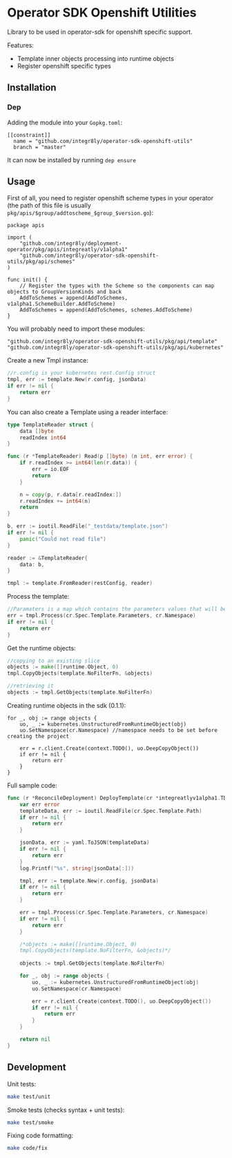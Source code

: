 # Operator SDK Openshift Utilities

Library to be used in operator-sdk for openshift specific support.

Features:

* Template inner objects processing into runtime objects
* Register openshift specific types


## Installation

### Dep

Adding the module into your `Gopkg.toml`:

```
[[constraint]]
  name = "github.com/integr8ly/operator-sdk-openshift-utils"
  branch = "master"
```

It can now be installed by running `dep ensure`

## Usage

First of all, you need to register openshift scheme types in your operator (the path of this file is usually `pkg/apis/$group/addtoscheme_$group_$version.go`):


```
package apis

import (
    "github.com/integr8ly/deployment-operator/pkg/apis/integreatly/v1alpha1"
    "github.com/integr8ly/operator-sdk-openshift-utils/pkg/api/schemes"
)

func init() {
    // Register the types with the Scheme so the components can map objects to GroupVersionKinds and back
    AddToSchemes = append(AddToSchemes, v1alpha1.SchemeBuilder.AddToScheme)
    AddToSchemes = append(AddToSchemes, schemes.AddToScheme)
}

```

You will probably need to import these modules:

```
"github.com/integr8ly/operator-sdk-openshift-utils/pkg/api/template"
"github.com/integr8ly/operator-sdk-openshift-utils/pkg/api/kubernetes"
```

Create a new Tmpl instance:

```go
//r.config is your kubernetes rest.Config struct
tmpl, err := template.New(r.config, jsonData)
if err != nil {
    return err
}
```

You can also create a Template using a reader interface:

```go
type TemplateReader struct {
    data []byte
    readIndex int64
}

func (r *TemplateReader) Read(p []byte) (n int, err error) {
    if r.readIndex >= int64(len(r.data)) {
        err = io.EOF
        return
    }

    n = copy(p, r.data[r.readIndex:])
    r.readIndex += int64(n)
    return
}

b, err := ioutil.ReadFile("_testdata/template.json")
if err != nil {
    panic("Could not read file")
}

reader := &TemplateReader{
    data: b,
}

tmpl := template.FromReader(restConfig, reader)
```

Process the template:

```go
//Paramaters is a map which contains the parameters values that will be filled in the template
err = tmpl.Process(cr.Spec.Template.Parameters, cr.Namespace)
if err != nil {
    return err
}
```

Get the runtime objects:

```go
//copying to an existing slice
objects := make([]runtime.Object, 0)
tmpl.CopyObjects(template.NoFilterFn, &objects)

//retrieving it
objects := tmpl.GetObjects(template.NoFilterFn)
```

Creating runtime objects in the sdk (0.1.1):

```
for _, obj := range objects {
    uo, _ := kubernetes.UnstructuredFromRuntimeObject(obj)
    uo.SetNamespace(cr.Namespace) //namespace needs to be set before creating the project

    err = r.client.Create(context.TODO(), uo.DeepCopyObject())
    if err != nil {
        return err
    }
}
```


Full sample code:

```go
func (r *ReconcileDeployment) DeployTemplate(cr *integreatlyv1alpha1.TDeployment) error {
    var err error
    templateData, err := ioutil.ReadFile(cr.Spec.Template.Path)
    if err != nil {
        return err
    }

    jsonData, err := yaml.ToJSON(templateData)
    if err != nil {
        return err
    }
    log.Printf("%s", string(jsonData[:]))

    tmpl, err := template.New(r.config, jsonData)
    if err != nil {
        return err
    }

    err = tmpl.Process(cr.Spec.Template.Parameters, cr.Namespace)
    if err != nil {
        return err
    }

    /*objects := make([]runtime.Object, 0)
    tmpl.CopyObjects(template.NoFilterFn, &objects)*/
    
    objects := tmpl.GetObjects(template.NoFilterFn)

    for _, obj := range objects {
        uo, _ := kubernetes.UnstructuredFromRuntimeObject(obj)
        uo.SetNamespace(cr.Namespace)

        err = r.client.Create(context.TODO(), uo.DeepCopyObject())
        if err != nil {
            return err
        }
    }

    return nil
}
```

## Development

Unit tests:

```sh
make test/unit
```

Smoke tests (checks syntax + unit tests):

```sh
make test/smoke
```

Fixing code formatting:

```sh
make code/fix
```